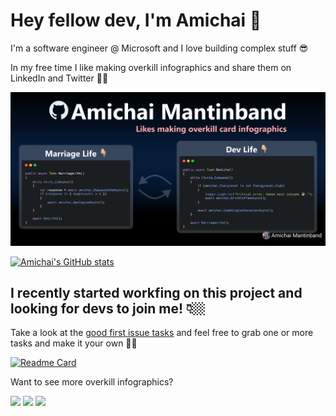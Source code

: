# Hey fellow dev, I'm Amichai 👋

I'm a software engineer @ Microsoft and I love building complex stuff 😎

In my free time I like making overkill infographics and share them on LinkedIn and Twitter 🙌🏼

![Overkill infographic](./overkill-inforgraphic.png)

[![Amichai's GitHub stats](https://github-readme-stats.vercel.app/api?username=mantinband&show_icons=true&theme=github_dark)](https://github.com/mantinband/github-readme-stats)

## I recently started workfing on this project and looking for devs to join me! 👇🏼

Take a look at the [good first issue tasks](https://github.com/mantinband/throw/labels/good%20first%20issue) and feel free to grab one or more tasks and make it your own 💪🏼

[![Readme Card](https://github-readme-stats.vercel.app/api/pin/?username=mantinband&repo=throw&theme=github_dark)](https://github.com/mantinband/throw)

Want to see more overkill infographics?

[![](https://img.shields.io/badge/-amichaim-blue?style=flat-round&logo=Linkedin&logoColor=white&link=https://www.linkedin.com/in/nick-chapsas/)](https://www.linkedin.com/in/amichaim/) [![](https://img.shields.io/badge/-@amichaiman-%231DA1F2?style=flat-round&logo=twitter&logoColor=ffffff)](https://twitter.com/amichaiman) [![](https://img.shields.io/badge/-@mantinband-%23181717?style=flat-round&logo=github)](https://github.com/mantinband)
